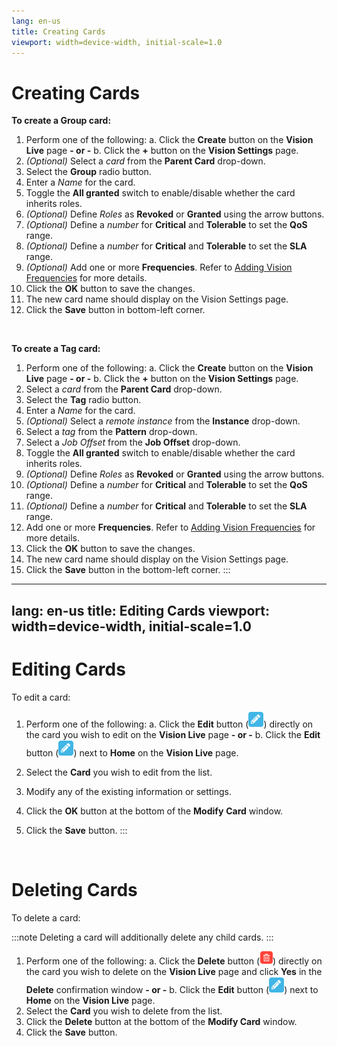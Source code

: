 ```yaml
---
lang: en-us
title: Creating Cards
viewport: width=device-width, initial-scale=1.0
---
```


#  Creating Cards

**To create a Group card:**

1.  Perform one of the following:
    a.  Click the **Create** button on the **Vision Live** page **-
        or -**
    b.  Click the **+** button on the **Vision Settings** page.
2.  *(Optional)* Select a *card* from the **Parent
    Card** drop-down.
3.  Select the **Group** radio button.
4.  Enter a *Name* for the card.
5.  Toggle the **All granted** switch to enable/disable whether the card
    inherits roles.
6.  *(Optional)* Define *Roles* as **Revoked** or
    **Granted** using the arrow buttons.
7.  *(Optional)* Define a *number* for **Critical** and
    **Tolerable** to set the **QoS** range.
8.  *(Optional)* Define a *number* for **Critical** and
    **Tolerable** to set the **SLA** range.
9.  *(Optional)* Add one or more **Frequencies**. Refer
    to [Adding Vision     Frequencies](Adding-Vision-Frequencies.md) for
    more details.
10. Click the **OK** button to save the changes.
11. The new card name should display on the Vision Settings page.
12. Click the **Save** button in bottom-left corner.

 

**To create a Tag card:**

1.  Perform one of the following:
    a.  Click the **Create** button on the **Vision Live** page **-
        or -**
    b.  Click the **+** button on the **Vision Settings** page.
2.  Select a *card* from the **Parent Card** drop-down.
3.  Select the **Tag** radio button.
4.  Enter a *Name* for the card.
5.  *(Optional)* Select a *remote instance* from the
    **Instance** drop-down.
6.  Select a *tag* from the **Pattern** drop-down.
7.  Select a *Job Offset* from the **Job Offset** drop-down.
8.  Toggle the **All granted** switch to enable/disable whether the card
    inherits roles.
9.  *(Optional)* Define *Roles* as **Revoked** or
    **Granted** using the arrow buttons.
10. *(Optional)* Define a *number* for **Critical** and
    **Tolerable** to set the **QoS** range.
11. *(Optional)* Define a *number* for **Critical** and
    **Tolerable** to set the **SLA** range.
12. Add one or more **Frequencies**. Refer to [Adding Vision     Frequencies](Adding-Vision-Frequencies.md) for
    more details.
13. Click the **OK** button to save the changes.
14. The new card name should display on the Vision Settings page.
15. Click the **Save** button in the bottom-left corner.
:::

---
lang: en-us
title: Editing Cards
viewport: width=device-width, initial-scale=1.0
---

#  Editing Cards

To edit a card:

1.  Perform one of the following:
    a.  Click the **Edit** button (![Vision Edit         Button](../Resources/Images/SM/Vision-Edit-Button.png "Vision Edit Button"))
        directly on the card you wish to edit on the **Vision Live**
        page **- or -**
    b.  Click the **Edit** button (![Vision Edit         Button](../Resources/Images/SM/Vision-Edit-Button.png "Vision Edit Button"))
        next to **Home** on the **Vision Live** page.

2.  Select the **Card** you wish to edit from the list.

3.  Modify any of the existing information or settings.

4.  Click the **OK** button at the bottom of the **Modify** **Card**
    window.

5.  Click the **Save** button.
:::

 

# Deleting Cards

To delete a card:

:::note
Deleting a card will additionally delete any child cards.
:::

1. Perform one of the following:
    a.  Click the **Delete** button (![Vision Delete Button](../Resources/Images/SM/Vision-Delete-Button.png "Vision Delete Button"))
        directly on the card you wish to delete on the **Vision Live**
        page and click **Yes** in the **Delete** confirmation window **-
        or -**
    b.  Click the **Edit** button (![Vision Edit Button](../Resources/Images/SM/Vision-Edit-Button.png "Vision Edit Button"))
        next to **Home** on the **Vision Live** page.
2. Select the **Card** you wish to delete from the list.
3. Click the **Delete** button at the bottom of the **Modify Card**
    window.
4. Click the **Save** button.


